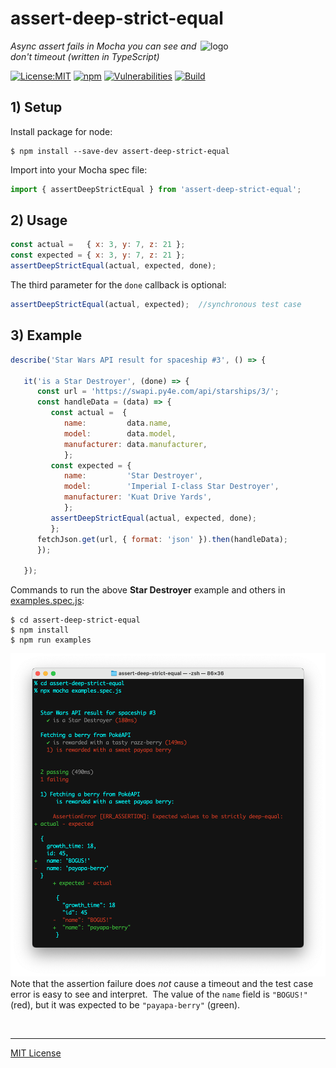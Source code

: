 # assert-deep-strict-equal
<img src=https://centerkey.com/graphics/center-key-logo.svg align=right width=200 alt=logo>

_Async assert fails in Mocha you can see and don't timeout (written in TypeScript)_

[![License:MIT](https://img.shields.io/badge/License-MIT-blue.svg)](https://github.com/center-key/assert-deep-strict-equal/blob/main/LICENSE.txt)
[![npm](https://img.shields.io/npm/v/assert-deep-strict-equal.svg)](https://www.npmjs.com/package/assert-deep-strict-equal)
[![Vulnerabilities](https://snyk.io/test/github/center-key/assert-deep-strict-equal/badge.svg)](https://snyk.io/test/github/center-key/assert-deep-strict-equal)
[![Build](https://github.com/center-key/assert-deep-strict-equal/workflows/build/badge.svg)](https://github.com/center-key/assert-deep-strict-equal/actions?query=workflow%3Abuild)

## 1) Setup
Install package for node:
```shell
$ npm install --save-dev assert-deep-strict-equal
```
Import into your Mocha spec file:
```javascript
import { assertDeepStrictEqual } from 'assert-deep-strict-equal';
```

## 2) Usage
```javascript
const actual =   { x: 3, y: 7, z: 21 };
const expected = { x: 3, y: 7, z: 21 };
assertDeepStrictEqual(actual, expected, done);
```
The third parameter for the `done` callback is optional:
```javascript
assertDeepStrictEqual(actual, expected);  //synchronous test case
```

## 3) Example
```javascript
describe('Star Wars API result for spaceship #3', () => {

   it('is a Star Destroyer', (done) => {
      const url = 'https://swapi.py4e.com/api/starships/3/';
      const handleData = (data) => {
         const actual =  {
            name:         data.name,
            model:        data.model,
            manufacturer: data.manufacturer,
            };
         const expected = {
            name:         'Star Destroyer',
            model:        'Imperial I-class Star Destroyer',
            manufacturer: 'Kuat Drive Yards',
            };
         assertDeepStrictEqual(actual, expected, done);
         };
      fetchJson.get(url, { format: 'json' }).then(handleData);
      });

   });
```
Commands to run the above **Star Destroyer** example and others in [examples.spec.js](examples.spec.js):
```shell
$ cd assert-deep-strict-equal
$ npm install
$ npm run examples
```
<img src=https://raw.githubusercontent.com/center-key/assert-deep-strict-equal/main/examples.png
width=800 alt=screenshot>
Note that the assertion failure does _not_ cause a timeout and the test case error is easy to see and interpret.&nbsp;
The value of the `name` field is `"BOGUS!"` (red), but it was expected to be `"payapa-berry"` (green).

<br>

---
[MIT License](LICENSE.txt)
